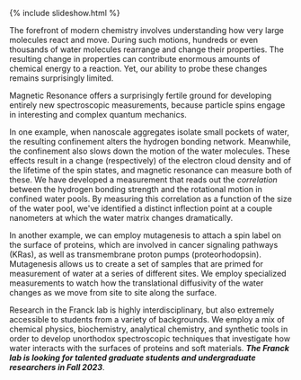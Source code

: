{% include slideshow.html %}

The forefront of modern chemistry involves understanding how very large molecules react and move. 
During such motions, hundreds or even thousands of water molecules rearrange and change their properties. 
The resulting change in properties can contribute enormous amounts of chemical energy to a reaction.
Yet, our ability to probe these changes remains surprisingly limited. 

Magnetic Resonance offers a surprisingly fertile ground for developing entirely new spectroscopic measurements, because
particle spins engage in
interesting and complex quantum mechanics.

In one example,
when
nanoscale aggregates isolate
small pockets of water, 
the resulting confinement alters the hydrogen bonding network.
Meanwhile, the confinement also slows down the motion of the water molecules.
These effects result in a change (respectively) of the
electron cloud density and of
the lifetime of the spin states,
and magnetic resonance can measure both of these.
We have developed a measurement that reads out the *correlation* between
the hydrogen bonding strength and the rotational motion in confined water pools.
By measuring this correlation as a function of the size of the water pool,
we've identified a distinct inflection point at a couple nanometers at which the water matrix changes dramatically.

In another example, we can employ mutagenesis to attach a spin label on the surface of proteins, 
which are involved in cancer signaling pathways (KRas), 
as well as transmembrane proton pumps (proteorhodopsin).
Mutagenesis allows us to create a set of samples that are primed for measurement of water at a series of different sites.
We employ specialized measurements to watch how the translational diffusivity of the water changes as we move from site to site along the surface. 

Research in the Franck lab is highly
    interdisciplinary,
    but also extremely accessible to students from
    a variety of backgrounds.
We employ a mix of
    chemical physics,
    biochemistry,
    analytical chemistry,
    and
    synthetic tools
    in order to develop unorthodox spectroscopic
    techniques that investigate how water interacts
    with the surfaces of proteins and soft materials.
***The Franck lab is looking for talented graduate students and
undergraduate researchers in Fall 2023***.
